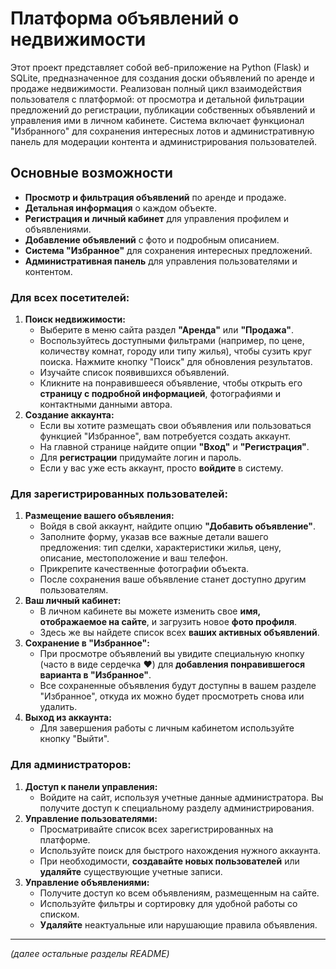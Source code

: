 # Платформа объявлений о недвижимости

Этот проект представляет собой веб-приложение на Python (Flask) и SQLite, предназначенное для создания доски объявлений по аренде и продаже недвижимости. Реализован полный цикл взаимодействия пользователя с платформой: от просмотра и детальной фильтрации предложений до регистрации, публикации собственных объявлений и управления ими в личном кабинете. Система включает функционал "Избранного" для сохранения интересных лотов и административную панель для модерации контента и администрирования пользователей.
## Основные возможности

*   **Просмотр и фильтрация объявлений** по аренде и продаже.
*   **Детальная информация** о каждом объекте.
*   **Регистрация и личный кабинет** для управления профилем и объявлениями.
*   **Добавление объявлений** с фото и подробным описанием.
*   **Система "Избранное"** для сохранения интересных предложений.
*   **Административная панель** для управления пользователями и контентом.

### Для всех посетителей:

1.  **Поиск недвижимости:**
    *   Выберите в меню сайта раздел **"Аренда"** или **"Продажа"**.
    *   Воспользуйтесь доступными фильтрами (например, по цене, количеству комнат, городу или типу жилья), чтобы сузить круг поиска. Нажмите кнопку "Поиск" для обновления результатов.
    *   Изучайте список появившихся объявлений.
    *   Кликните на понравившееся объявление, чтобы открыть его **страницу с подробной информацией**, фотографиями и контактными данными автора.
2.  **Создание аккаунта:**
    *   Если вы хотите размещать свои объявления или пользоваться функцией "Избранное", вам потребуется создать аккаунт.
    *   На главной странице найдите опции **"Вход"** и **"Регистрация"**.
    *   Для **регистрации** придумайте логин и пароль.
    *   Если у вас уже есть аккаунт, просто **войдите** в систему.

### Для зарегистрированных пользователей:

1.  **Размещение вашего объявления:**
    *   Войдя в свой аккаунт, найдите опцию **"Добавить объявление"**.
    *   Заполните форму, указав все важные детали вашего предложения: тип сделки, характеристики жилья, цену, описание, местоположение и ваш телефон.
    *   Прикрепите качественные фотографии объекта.
    *   После сохранения ваше объявление станет доступно другим пользователям.
2.  **Ваш личный кабинет:**
    *   В личном кабинете вы можете изменить свое **имя, отображаемое на сайте**, и загрузить новое **фото профиля**.
    *   Здесь же вы найдете список всех **ваших активных объявлений**.
3.  **Сохранение в "Избранное":**
    *   При просмотре объявлений вы увидите специальную кнопку (часто в виде сердечка ❤️) для **добавления понравившегося варианта в "Избранное"**.
    *   Все сохраненные объявления будут доступны в вашем разделе "Избранное", откуда их можно будет просмотреть снова или удалить.
4.  **Выход из аккаунта:**
    *   Для завершения работы с личным кабинетом используйте кнопку "Выйти".

### Для администраторов:

1.  **Доступ к панели управления:**
    *   Войдите на сайт, используя учетные данные администратора. Вы получите доступ к специальному разделу администрирования.
2.  **Управление пользователями:**
    *   Просматривайте список всех зарегистрированных на платформе.
    *   Используйте поиск для быстрого нахождения нужного аккаунта.
    *   При необходимости, **создавайте новых пользователей** или **удаляйте** существующие учетные записи.
3.  **Управление объявлениями:**
    *   Получите доступ ко всем объявлениям, размещенным на сайте.
    *   Используйте фильтры и сортировку для удобной работы со списком.
    *   **Удаляйте** неактуальные или нарушающие правила объявления.
---
*(далее остальные разделы README)*
